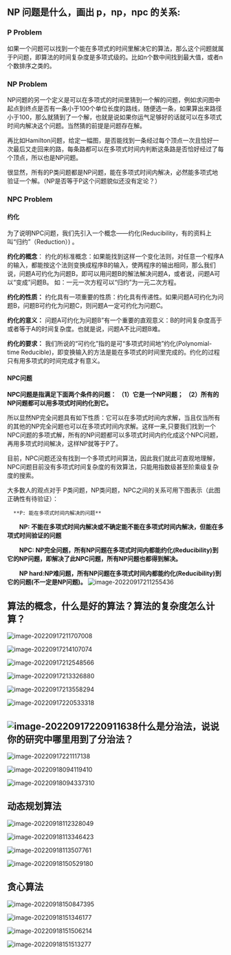 ##  NP 问题是什么，画出 p，np，npc 的关系:

### P Problem

如果一个问题可以找到一个能在多项式的时间里解决它的算法，那么这个问题就属于P问题，即算法的时间复杂度是多项式级的。比如n个数中间找到最大值，或者n个数排序之类的。

### NP Problem

NP问题的另一个定义是可以在多项式的时间里猜到一个解的问题，例如求问图中起点到终点是否有一条小于100个单位长度的路线，随便选一条，如果算出来路径小于100，那么就猜到了一个解，也就是说如果你运气足够好的话就可以在多项式时间内解决这个问题。当然猜的前提是问题存在解。

再比如Hamilton问题，给定一幅图，是否能找到一条经过每个顶点一次且恰好一次最后又走回来的路，每条路都可以在多项式时间内判断这条路是否恰好经过了每个顶点，所以也是NP问题。

很显然，所有的P类问题都是NP问题，能在多项式时间内解决，必然能多项式地验证一个解。（NP是否等于P这个问题貌似还没有定论？）

### NPC Problem

#### 约化

为了说明NPC问题，我们先引入一个概念——约化(Reducibility，有的资料上叫“归约”（Reduction）) 。

**约化的概念**： 
约化的标准概念：如果能找到这样一个变化法则，对任意一个程序A的输入，都能按这个法则变换成程序B的输入，使两程序的输出相同，那么我们说，问题A可约化为问题B，即可以用问题B的解法解决问题A，或者说，问题A可以“变成”问题B。 如：一元一次方程可以“归约”为一元二次方程。

**约化的性质：** 
约化具有一项重要的性质：约化具有传递性。如果问题A可约化为问题B，问题B可约化为问题C，则问题A一定可约化为问题C。

**约化的意义：** 
问题A可约化为问题B”有一个重要的直观意义：B的时间复杂度高于或者等于A的时间复杂度。也就是说，问题A不比问题B难。

**约化的要求：** 
我们所说的“可约化”指的是可“多项式时间地”约化(Polynomial-time Reducible)，即变换输入的方法是能在多项式的时间里完成的。约化的过程只有用多项式的时间完成才有意义。

#### NPC问题

**NPC问题是指满足下面两个条件的问题：** 
**（1）它是一个NP问题；** 
**（2）所有的NP问题都可以用多项式时间约化到它。**

所以显然NP完全问题具有如下性质：它可以在多项式时间内求解，当且仅当所有的其他的NP完全问题也可以在多项式时间内求解。这样一来,只要我们找到一个NPC问题的多项式解，所有的NP问题都可以多项式时间内约化成这个NPC问题，再用多项式时间解决，这样NP就等于P了。

目前，NPC问题还没有找到一个多项式时间算法，因此我们就此可直观地理解，NPC问题目前没有多项式时间复杂度的有效算法，只能用指数级甚至阶乘级复杂度的搜索。

大多数人的观点对于 P类问题，NP类问题，NPC之间的关系可用下图表示（此图正确性有待验证）：

  	  **P: 能在多项式时间内解决的问题**

　　**NP: 不能在多项式时间内解决或不确定能不能在多项式时间内解决，但能在多项式时间验证的问题**

　　**NPC: NP完全问题，所有NP问题在多项式时间内都能约化(Reducibility)到它的NP问题，即解决了此NPC问题，所有NP问题也都得到解决。**

　　**NP hard:NP难问题，所有NP问题在多项式时间内都能约化(Reducibility)到它的问题(不一定是NP问题)。**
![image-20220917211255436](images/算法设计与复杂性理论/image-20220917211255436.png)

## 算法的概念，什么是好的算法？算法的复杂度怎么计算？

![image-20220917211707008](images/算法设计与复杂性理论/image-20220917211707008.png)

![image-20220917214107074](images/算法设计与复杂性理论/image-20220917214107074.png)

![image-20220917212548566](images/算法设计与复杂性理论/image-20220917212548566.png)

![image-20220917213326880](images/算法设计与复杂性理论/image-20220917213326880.png)

![image-20220917213558294](images/算法设计与复杂性理论/image-20220917213558294.png)

![image-20220917220533318](images/算法设计与复杂性理论/image-20220917220533318.png)

## ![image-20220917220911638](images/算法设计与复杂性理论/image-20220917220911638.png)什么是分治法，说说你的研究中哪里用到了分治法？

![image-20220917221117138](images/算法设计与复杂性理论/image-20220917221117138.png)

![image-20220918094119410](images/算法设计与复杂性理论/image-20220918094119410.png)

![image-20220918094337310](images/算法设计与复杂性理论/image-20220918094337310.png)

## 动态规划算法

![image-20220918112328049](images/算法设计与复杂性理论/image-20220918112328049.png)

![image-20220918113346423](images/算法设计与复杂性理论/image-20220918113346423.png)

![image-20220918113507761](images/算法设计与复杂性理论/image-20220918113507761.png)

![image-20220918150529180](images/算法设计与复杂性理论/image-20220918150529180.png)

## 贪心算法

![image-20220918150847395](images/算法设计与复杂性理论/image-20220918150847395.png)

![image-20220918151346177](images/算法设计与复杂性理论/image-20220918151346177.png)

![image-20220918151506214](images/算法设计与复杂性理论/image-20220918151506214.png)

![image-20220918151513277](images/算法设计与复杂性理论/image-20220918151513277.png)